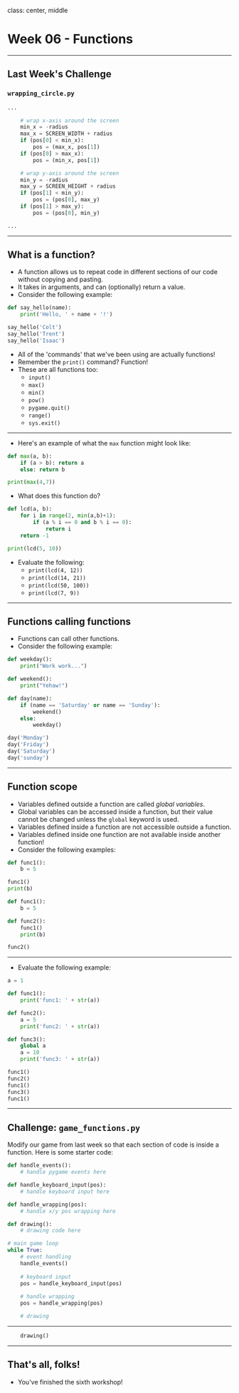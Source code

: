 class: center, middle

# Week 06 - Functions
---

## Last Week's Challenge
### `wrapping_circle.py`
```python
...

    # wrap x-axis around the screen
    min_x = -radius
    max_x = SCREEN_WIDTH + radius
    if (pos[0] < min_x):
        pos = (max_x, pos[1])
    if (pos[0] > max_x):
        pos = (min_x, pos[1])

    # wrap y-axis around the screen
    min_y = -radius
    max_y = SCREEN_HEIGHT + radius
    if (pos[1] < min_y):
        pos = (pos[0], max_y)
    if (pos[1] > max_y):
        pos = (pos[0], min_y)

...

```
---

## What is a function?
* A function allows us to repeat code in different sections of our code without copying and pasting.
* It takes in arguments, and can (optionally) return a value.
* Consider the following example:

```python
def say_hello(name):
    print('Hello, ' + name + '!')

say_hello('Colt')
say_hello('Trent')
say_hello('Isaac')
```

* All of the 'commands' that we've been using are actually functions!
* Remember the `print()` command? Function!
* These are all functions too:
    - `input()`
    - `max()`
    - `min()`
    - `pow()`
    - `pygame.quit()`
    - `range()`
    - `sys.exit()`

---

* Here's an example of what the `max` function might look like:

```python
def max(a, b):
    if (a > b): return a
    else: return b

print(max(4,7))
```

* What does this function do?

```python
def lcd(a, b):
    for i in range(2, min(a,b)+1):
        if (a % i == 0 and b % i == 0):
            return i
    return -1

print(lcd(5, 10))
```

* Evaluate the following:
    - `print(lcd(4, 12))`
    - `print(lcd(14, 21))`
    - `print(lcd(50, 100))`
    - `print(lcd(7, 9))`
---

## Functions calling functions
* Functions can call other functions.
* Consider the following example:

```python
def weekday():
    print("Work work...")

def weekend():
    print("Yehaw!")

def day(name):
    if (name == 'Saturday' or name == 'Sunday'):
        weekend()
    else:
        weekday()

day('Monday')
day('Friday')
day('Saturday')
day('sunday')
```

---

## Function scope
* Variables defined outside a function are called *global variables*.
* Global variables can be accessed inside a function, but their value cannot be changed unless the `global` keyword is used.
* Variables defined inside a function are not accessible outside a function.
* Variables defined inside one function are not available inside another function!
* Consider the following examples:

```python
def func1():
    b = 5

func1()
print(b)
```

```python
def func1():
    b = 5

def func2():
    func1()
    print(b)

func2()
```
---

* Evaluate the following example:

```python
a = 1

def func1():
    print('func1: ' + str(a))

def func2():
    a = 5
    print('func2: ' + str(a))

def func3():
    global a
    a = 10
    print('func3: ' + str(a))

func1()
func2()
func1()
func3()
func1()
```
---

## Challenge: `game_functions.py`
Modify our game from last week so that each section of code is inside a function. Here is some starter code:
```python
def handle_events():
    # handle pygame events here

def handle_keyboard_input(pos): 
    # handle keyboard input here

def handle_wrapping(pos):
    # handle x/y pos wrapping here

def drawing():
    # drawing code here

# main game loop
while True:
    # event handling
    handle_events()
        
    # keyboard input
    pos = handle_keyboard_input(pos)
   
    # handle wrapping
    pos = handle_wrapping(pos)

    # drawing
```
---

```python
    drawing()

```
---

## That's all, folks!
* You've finished the sixth workshop!
